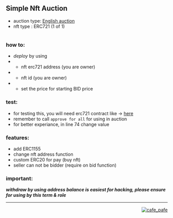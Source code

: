 ## Simple Nft Auction
- auction type: [English auction](https://en.wikipedia.org/wiki/English_auction)
- nft type : ERC721 (1 of 1)

#

### how to:
- *deploy* by using 
- - nft erc721 address (you are owner)
- - nft id (you are owner)
- - set the price for starting BID price

### test:
- for testing this, you will need erc721 contract like -> [here](https://github.com/mosi-sol/erc721/tree/main/v5)
- remember to call `approve for all` for using in auction
- for better experiance, in line 74 change value

### features:
- add ERC1155
- change nft address function
- custom ERC20 for pay (buy nft)
- seller can not be bidder (require on bid function)

### important:
***withdraw by using address balance is easiest for hacking, please ensure for using by this term & role***

---

<p align="right"> 
<a href="https://github.com/mosi-sol/live-contracts-s2" target="blank">
  <img src="https://img.shields.io/badge/License-MIT-blue?style=flat" alt="cafe_pafe" /></a>  
</p>
